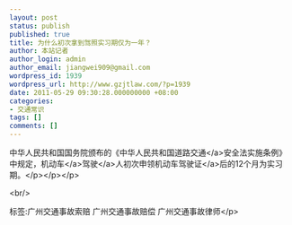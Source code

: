 ```yaml
---
layout: post
status: publish
published: true
title: 为什么初次拿到驾照实习期仅为一年？
author: 本站记者
author_login: admin
author_email: jiangwei909@gmail.com
wordpress_id: 1939
wordpress_url: http://www.gzjtlaw.com/?p=1939
date: 2011-05-29 09:30:28.000000000 +08:00
categories:
- 交通常识
tags: []
comments: []
---
```

<p>中华人民共和国国务院颁布的《中华人民共和国<a>道路交通<&#47;a>安全法实施条例》中规定，<a>机动车<&#47;a><a>驾驶<&#47;a>人初次申领机动车<a>驾驶证<&#47;a>后的12个月为实习期。<&#47;p><&#47;p><&#47;p><br&#47;><p>标签:广州交通事故索赔 广州交通事故赔偿 广州交通事故律师<&#47;p>
